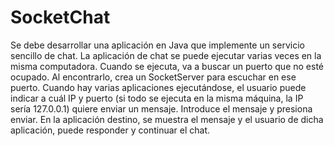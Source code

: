 # SocketChat
Se debe desarrollar una aplicación en Java que implemente un servicio sencillo de chat. La aplicación de chat se puede ejecutar varias veces en la misma computadora. Cuando se ejecuta, va a buscar un puerto que no esté ocupado. Al encontrarlo, crea un SocketServer para escuchar en ese puerto. Cuando hay varias aplicaciones ejecutándose, el usuario puede indicar a cuál IP y puerto (si todo se ejecuta en la misma máquina, la IP sería 127.0.0.1) quiere enviar un mensaje. Introduce el mensaje y presiona enviar. En la aplicación destino, se muestra el mensaje y el usuario de dicha aplicación, puede responder y continuar el chat.
